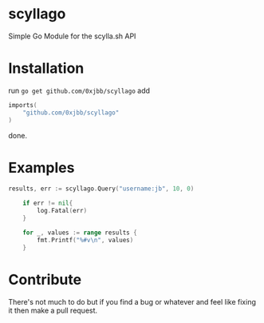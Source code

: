 # scyllago
Simple Go Module for the scylla.sh API

# Installation
run 
`go get github.com/0xjbb/scyllago`
add 
```go
imports(
	"github.com/0xjbb/scyllago"
)
```
done.

# Examples

```go
results, err := scyllago.Query("username:jb", 10, 0)

	if err != nil{
		log.Fatal(err)
	}

	for _, values := range results {
		fmt.Printf("%#v\n", values)
	}
```

# Contribute

There's not much to do but if you find a bug or whatever and feel like fixing it then make a pull request.